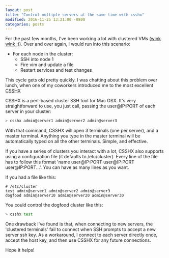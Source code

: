 ```yaml
---
layout: post
title: "Control multiple servers at the same time with csshx"
modified: 2016-11-25 13:21:00 -0800
categories: posts
---
```


For the past few months, I've been working a lot with clustered VMs ([wink wink ;)](https://www.hipchat.com/data-center)). Over and over again, I would run into this scenario:

- For each node in the cluster:
  + SSH into node 1
  + Fire vim and update a file
  + Restart services and test changes

This cycle gets old pretty quickly. I was chatting about this problem over lunch, when
one of my coworkers introduced me to the most excellent [CSSHX](https://github.com/brockgr/csshx)

CSSHX is a perl-based cluster SSH tool for Mac OSX.
It's very straightforward to use, you just call, passing the user@IP:PORT of each server in your cluster:

```bash
> csshx admin@server1 admin@server2 admin@server3
```

With that command, CSSHX will open 3 terminals (one per server), and a master terminal. Anything you type in the master terminal will be automatically typed on all the other terminals. Simple, and effective.

If you have a series of clusters you interact with a lot, CSSHX also supports using a configuration file (it defaults to /etc/cluster). Every line of the file has to follow this format 'name user@IP:PORT user@IP:PORT user@IP:PORT...'.
You can have as many lines as you want.

If you had a file like this:

```
# /etc/cluster
test admin@server1 admin@server2 admin@server3
dogfood admin@server10 admin@server20 admin@server30
```

You could control the dogfood cluster like this:

```bash
> csshx test
```

One drawback I've found is that, when connecting to new servers, the 'clustered terminals' fail to connect when SSH prompts to accept a new server ssh key. As a workaround, I
connect to each server directly once, accept the host key, and then use CSSHX for any future connections.

Hope it helps!


